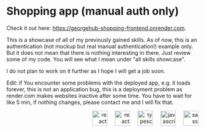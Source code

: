 # Shopping app (manual auth only)
Check it out here: https://georgehub-shopping-frontend.onrender.com.

This is a showcase of all of my previously gained skills. As of now, this is an authentication (not mockup but real manual authentication!) example only. But it does not mean that there is nothing interesting in there.
Just review some of my code. You will see what I mean under "all skills showcase".

I do not plan to work on it further as I hope I will get a job soon.

Edit: if You encounter some problems with the deployed app, e.g. it loads forever, this is not an application bug, this is a deployment problem as render.com makes websites inactive after some time. You have to wait for like 5 min, if nothing changes, please contact me and I will fix that.

<div align="right">
  <img src="https://cdn.jsdelivr.net/gh/devicons/devicon/icons/nextjs/nextjs-original.svg" height="40" alt="react logo"  />
  <img width="12" />
  <img src="https://cdn.jsdelivr.net/gh/devicons/devicon/icons/react/react-original.svg" height="40" alt="react logo"  />
  <img width="12" />
  <img src="https://cdn.jsdelivr.net/gh/devicons/devicon/icons/typescript/typescript-original.svg" height="40" alt="typescript logo"  />
  <img width="12" />
  <img src="https://cdn.jsdelivr.net/gh/devicons/devicon/icons/javascript/javascript-original.svg" height="40" alt="javascript logo"  />
  <img width="12" />
  <img src="https://cdn.jsdelivr.net/gh/devicons/devicon/icons/sass/sass-original.svg" height="40" alt="sass logo"  />
</div>
